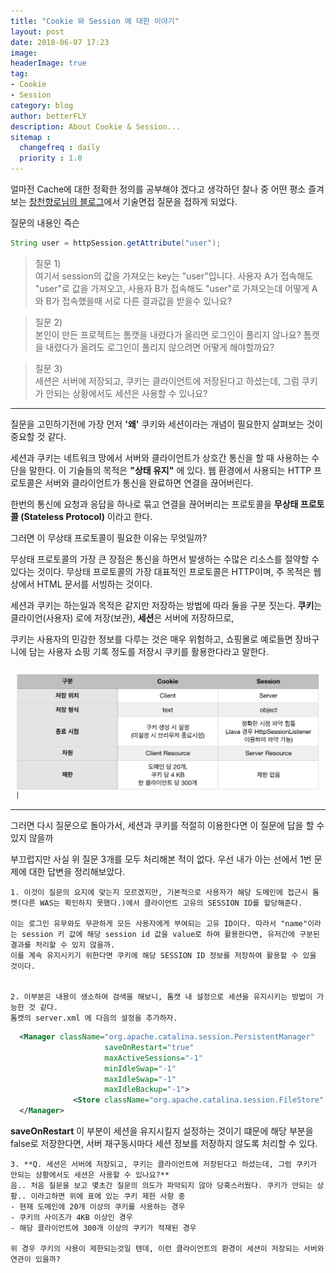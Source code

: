 ```yaml
---
title: "Cookie 와 Session 에 대한 이야기"
layout: post
date: 2018-06-07 17:23
image: 
headerImage: true
tag:
- Cookie
- Session 
category: blog
author: betterFLY
description: About Cookie & Session...
sitemap :
  changefreq : daily
  priority : 1.0
---
```


얼마전 Cache에 대한 정확한 정의를 공부해야 겠다고 생각하던 찰나 중 어떤 평소 즐겨 보는 [창천향로님의 블로그](http://jojoldu.tistory.com/278?category=689637)에서 기술면접 질문을 접하게 되었다.

질문의 내용인 즉슨


~~~java
String user = httpSession.getAttribute("user");
~~~
> 질문 1)<br/>
  여기서 session의 값을 가져오는 key는 "user"입니다. 
  사용자 A가 접속해도 "user"로 값을 가져오고, 사용자 B가 접속해도 "user"로 가져오는데 어떻게 A와 B가 접속했을때 서로 다른 결과값을 받을수 있나요?
  


> 질문 2)<br/>
  본인이 만든 프로젝트는 톰캣을 내렸다가 올리면 로그인이 풀리지 않나요? 
  톰캣을 내렸다가 올려도 로그인이 풀리지 않으려면 어떻게 해야할까요?
  


> 질문 3)<br/>
  세션은 서버에 저장되고, 쿠키는 클라이언트에 저장된다고 하셨는데, 그럼 쿠키가 안되는 상황에서도 세션은 사용할 수 있나요?
  
  
---

질문을 고민하기전에 가장 먼저 **'왜'** 쿠키와 세션이라는 개념이 필요한지 살펴보는 것이 중요할 것 같다.

세션과 쿠키는 네트워크 망에서 서버와 클라이언트가 상호간 통신을 할 때 사용하는 수단을 말한다. 
이 기술들의 목적은 **"상태 유지"** 에 있다. 웹 환경에서 사용되는 HTTP 프로토콜은 서버와 클라이언트가 통신을 완료하면 연결을 끊어버린다. 

한번의 통신에 요청과 응답을 하나로 묶고 연결을 끊어버리는 프로토콜을 **무상태 프로토콜 (Stateless Protocol)** 이라고 한다. 

그러면 이 무상태 프로토콜이 필요한 이유는 무엇일까?

무상태 프로토콜의 가장 큰 장점은 통신을 하면서 발생하는 수많은 리소스를 절약할 수 있다는 것이다. 
무상태 프로토콜의 가장 대표적인 프로토콜은 HTTP이며, 주 목적은 웹 상에서 HTML 문서를 서빙하는 것이다.


세션과 쿠키는 하는일과 목적은 같지만 저장하는 방법에 따라 둘을 구분 짓는다.
**쿠키**는 클라이언(사용자) 로에 저장(보관), **세션**은 서버에 저장하므로,

쿠키는 사용자의 민감한 정보를 다루는 것은 매우 위험하고, 쇼핑몰로 예로들면 장바구니에 담는 사용자 쇼핑 기록 정도를 저장시 쿠키를 활용한다라고 말한다.

![쿠키세션비교](/assets/images/180607/compare_with_cookie_session.png)


---

그러면 다시 질문으로 돌아가서, 세션과 쿠키를 적절히 이용한다면 이 질문에 답을 할 수 있지 않을까

부끄럽지만 사실 위 질문 3개를 모두 처리해본 적이 없다. 
우선 내가 아는 선에서 1번 문제에 대한 답변을 정리해보았다.

    1. 이것이 질문의 요지에 맞는지 모르겠지만, 기본적으로 사용자가 해당 도메인에 접근시 톰캣(다른 WAS는 확인하지 못했다.)에서 클라이언트 고유의 SESSION ID를 할당해준다.
    
    이는 로그인 유무와도 무관하게 모든 사용자에게 부여되는 고유 ID이다. 따라서 "name"이라는 session 키 값에 해당 session id 값을 value로 하여 활용한다면, 유저간에 구분된 결과를 처리할 수 있지 않을까.
    이를 계속 유지시키기 위한다면 쿠키에 해당 SESSION ID 정보를 저장하여 활용할 수 있을 것이다.
     

    2. 이부분은 내용이 생소하여 검색을 해보니, 톰캣 내 설정으로 세션을 유지시키는 방법이 가능한 것 같다.
    톰캣의 server.xml 에 다음의 설정을 추가하자.

~~~xml
  <Manager className="org.apache.catalina.session.PersistentManager"
                     saveOnRestart="true"
                     maxActiveSessions="-1"
                     minIdleSwap="-1"
                     maxIdleSwap="-1"
                     maxIdleBackup="-1">
              <Store className="org.apache.catalina.session.FileStore" directory="/session" />
  </Manager>
~~~

**saveOnRestart** 이 부분이 세션을 유지시킬지 설정하는 것이기 떄문에 해당 부분을 false로 저장한다면, 서버 재구동시마다 세션 정보를 저장하지 않도록 처리할 수 있다.


    3. **Q. 세션은 서버에 저장되고, 쿠키는 클라이언트에 저장된다고 하셨는데, 그럼 쿠키가 안되는 상황에서도 세션은 사용할 수 있나요?**
    음.. 처음 질문을 보고 몇초간 질문의 의도가 파악되지 않아 당혹스러웠다. 쿠키가 안되는 상황.. 이라고하면 위에 표에 있는 쿠키 제한 사항 중
    - 현재 도메인에 20개 이상의 쿠키를 사용하는 경우
    - 쿠키의 사이즈가 4KB 이상인 경우
    - 해당 클라이언트에 300개 이상의 쿠키가 적재된 경우

    위 경우 쿠키의 사용이 제한되는것일 텐데, 이런 클라이언트의 환경이 세션이 저장되는 서버와 연관이 있을까?

